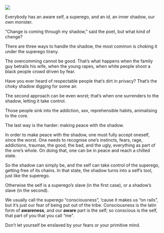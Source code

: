 ![](//cacilhas.info/img/heaven-hell.jpg)

Everybody has an aware self, a superego, and an _id_, an inner shadow, our own monster.

“Change is coming through my shadow,” said the poet, but what kind of change?

There are three ways to handle the shadow, the most common is choking it under the superego tirany.

The overcomming cannot be good. That’s what happens when the family guy betrails his wife, when the young rapes, when white people shoot a black people crowd driven by fear.

Have you ever heard of respectable people that’s dirt in privacy? That’s the choky shadow digging for some air.

The second approach can be even worst; that’s when one surrenders to the shadow, letting it take control.

Those people sink into the addiction, sex, reprehensible habits, animalising to the core.

The last way is the harder: making peace with the shadow.

In order to make peace with the shadow, one must fully accept oneself, since the worst. One needs to recognise one’s instincts, fears, rage, addictions, traumas, the good, the bad, and the ugly, everything as part of the one’s whole. On doing that, one can be in peace and reach a chilled state.

So the shadow can simply be, and the self can take control of the superego, getting free of its chains. In that state, the shadow turns into a self’s tool, just like the superego.

Otherwise the self is a superego’s slave (in the first case), or a shadow’s slave (in the second).

We usually call the superego “consciousness”, ’cause it makes us “on rails”, but it’s just our fear of being put out of the tribe. Consciousness is the latin form of **awareness**, and our **aware** part is the self; so conscious is the self, that part of you that you call “me”.

Don’t let yourself be enslaved by your fears or your primitive mind.
